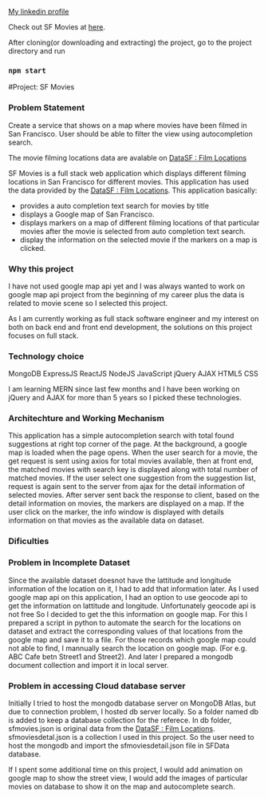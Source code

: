 [My linkedin profile](https://www.linkedin.com/in/saroj-shakya)

Check out SF Movies at [here](http://shakyasaroj.com.np).

After cloning(or downloading and extracting) the project, go to the project directory and run

### `npm start`

#Project: SF Movies

### Problem Statement

Create a service that shows on a map where movies have been filmed in San Francisco. User should be able to filter the view using autocompletion search.

The movie filming locations data are avalable on [DataSF : Film Locations](https://data.sfgov.org/Culture-and-Recreation/Film-Locations-in-San-Francisco/yitu-d5am)

SF Movies is a full stack web application which displays different filming locations in San Francisco for different movies. This application has used the data provided by the [DataSF : Film Locations](https://data.sfgov.org/Culture-and-Recreation/Film-Locations-in-San-Francisco/yitu-d5am). This application basically:

- provides a auto completion text search for movies by title
- displays a Google map of San Francisco.
- displays markers on a map of different filming locations of that particular movies after the movie is selected from auto completion text search.
- display the information on the selected movie if the markers on a map is clicked.

### Why this project

I have not used google map api yet and I was always wanted to work on google map api project from the beginning of my career plus the data is related to movie scene so I selected this project.

As I am currently working as full stack software engineer and my interest on both on back end and front end development, the solutions on this project focuses on full stack.

### Technology choice

MongoDB
ExpressJS
ReactJS
NodeJS
JavaScript
jQuery
AJAX
HTML5
CSS

I am learning MERN since last few months and I have been working on jQuery and AJAX for more than 5 years so I picked these technologies.

### Architechture and Working Mechanism

This application has a simple autocompletion search with total found suggestions at right top corner of the page. At the background, a google map is loaded when the page opens. When the user search for a movie, the get request is sent using axios for total movies available, then at front end, the matched movies with search key is displayed along with total number of matched movies. If the user select one suggestion from the suggestion list, request is again sent to the server from ajax for the detail information of selected movies. After server sent back the response to client, based on the detail information on movies, the markers are displayed on a map. If the user click on the marker, the info window is displayed with details information on that movies as the available data on dataset.

### Dificulties

### Problem in Incomplete Dataset

Since the available dataset doesnot have the lattitude and longitude information of the location on it, I had to add that information later. As I used google map api on this application, I had an option to use geocode api to get the information on lattitude and longitude. Unfortunately geocode api is not free So I decided to get the this information on google map. For this I prepared a script in python to automate the search for the locations on dataset and extract the corresponding values of that locations from the google map and save it to a file. For those records which google map could not able to find, I mannually search the location on google map. (For e.g. ABC Cafe betn Street1 and Street2). And later I prepared a mongodb document collection and import it in local server.

### Problem in accessing Cloud database server

Initially I tried to host the mongodb database server on MongoDB Atlas, but due to connection problem, I hosted db server locally. So a folder named db is added to keep a database collection for the referece. In db folder, sfmovies.json is original data from the [DataSF : Film Locations](https://data.sfgov.org/Culture-and-Recreation/Film-Locations-in-San-Francisco/yitu-d5am). sfmoviesdetal.json is a collection I used in this project. So the user need to host the mongodb and import the sfmoviesdetail.json file in <a>SFData</a> database.

If I spent some additional time on this project, I would add animation on google map to show the street view, I would add the images of particular movies on database to show it on the map and autocomplete search.
